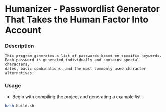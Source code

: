 # Humanizer - Passwordlist Generator That Takes the Human Factor Into Account

### Description
```
This program generates a list of passwords based on specific keywords.
Each password is generated individually and contains special characters, 
dates, basic combinations, and the most commonly used character 
alternatives.
```

### Usage
- Begin with compiling the project and generating a example list
```bash
bash build.sh
```
